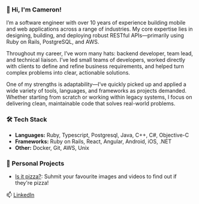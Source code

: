 ### 👋 Hi, I'm Cameron!
I’m a software engineer with over 10 years of experience building mobile and web applications across a range of industries. My core expertise lies in designing, building, and deploying robust RESTful APIs—primarily using Ruby on Rails, PostgreSQL, and AWS.

Throughout my career, I’ve worn many hats: backend developer, team lead, and technical liaison. I’ve led small teams of developers, worked directly with clients to define and refine business requirements, and helped turn complex problems into clear, actionable solutions.

One of my strengths is adaptability—I’ve quickly picked up and applied a wide variety of tools, languages, and frameworks as projects demanded. Whether starting from scratch or working within legacy systems, I focus on delivering clean, maintainable code that solves real-world problems.

### 🛠️ Tech Stack
- **Languages:** Ruby, Typescript, Postgresql, Java, C++, C#, Objective-C
- **Frameworks:** Ruby on Rails, React, Angular, Android, iOS, .NET
- **Other:** Docker, Git, AWS, Unix

### 🌟 Personal Projects
- [Is it pizza?](https://github.com/Cameron2920/is-it-pizza): Suhmit your favourite images and videos to find out if they're pizza!


📫 [LinkedIn]( https://www.linkedin.com/in/cameron-ramsay-a331a136a?utm_source=share&utm_campaign=share_via&utm_content=profile&utm_medium=android_app)
